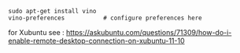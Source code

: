 
    sudo apt-get install vino
    vino-preferences           # configure preferences here
    
for Xubuntu see : https://askubuntu.com/questions/71309/how-do-i-enable-remote-desktop-connection-on-xubuntu-11-10
